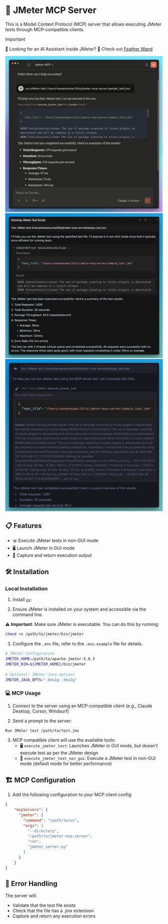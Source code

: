 # 🚀 JMeter MCP Server

This is a Model Context Protocol (MCP) server that allows executing JMeter tests through MCP-compatible clients.

> [!IMPORTANT]
> 📢 Looking for an AI Assistant inside JMeter? 🚀
> Check out [Feather Wand](https://jmeter.ai)

![Anthropic](./images/Anthropic-MCP.png)
![Cursor](./images/Cursor.png)
![Windsurf](./images/Windsurf.png)

## 📋 Features

- 📊 Execute JMeter tests in non-GUI mode
- 🖥️ Launch JMeter in GUI mode
- 📝 Capture and return execution output

## 🛠️ Installation

### Local Installation

1. Install [`uv`](https://github.com/astral-sh/uv):

2. Ensure JMeter is installed on your system and accessible via the command line.

⚠️ **Important**: Make sure JMeter is executable. You can do this by running:

```bash
chmod +x /path/to/jmeter/bin/jmeter
```

3. Configure the `.env` file, refer to the `.env.example` file for details.

```bash
# JMeter Configuration
JMETER_HOME=/path/to/apache-jmeter-5.6.3
JMETER_BIN=${JMETER_HOME}/bin/jmeter

# Optional: JMeter Java options
JMETER_JAVA_OPTS="-Xms1g -Xmx2g"
```

### 💻 MCP Usage

1. Connect to the server using an MCP-compatible client (e.g., Claude Desktop, Cursor, Windsurf)

2. Send a prompt to the server:

```
Run JMeter test /path/to/test.jmx
```

3. MCP compatible client will use the available tools:
   - 🖥️ `execute_jmeter_test`: Launches JMeter in GUI mode, but doesn't execute test as per the JMeter design
   - 🚀 `execute_jmeter_test_non_gui`: Execute a JMeter test in non-GUI mode (default mode for better performance)

## 🏗️ MCP Configuration

1. Add the following configuration to your MCP client config:

```json
{
    "mcpServers": {
      "jmeter": {
        "command": "/path/to/uv",
        "args": [
          "--directory",
          "/path/to/jmeter-mcp-server",
          "run",
          "jmeter_server.py"
        ]
      }
    }
}
```

## 🛑 Error Handling

The server will:

- Validate that the test file exists
- Check that the file has a .jmx extension
- Capture and return any execution errors
